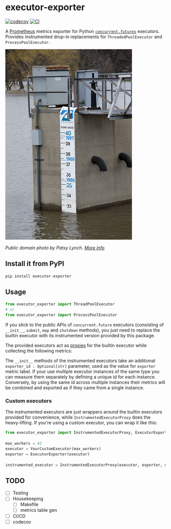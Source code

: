 # executor-exporter
[![codecov](https://codecov.io/gh/ygormutti/executor-exporter/branch/main/graph/badge.svg?token=FIXME)](https://codecov.io/gh/ygormutti/executor-exporter)
[![CI](https://github.com/ygormutti/executor-exporter/actions/workflows/main.yml/badge.svg)](https://github.com/ygormutti/executor-exporter/actions/workflows/main.yml)

A [Prometheus](https://prometheus.io/) metrics exporter for Python [`concurrent.futures`](https://docs.python.org/3/library/concurrent.futures.html) executors. Provides instrumented drop-in replacements for `ThreadedPoolExecutor` and `ProcessPoolExecutor`.

![water level ruler photo](docs/water_level_ruler.jpg)

*Public domain photo by Patsy Lynch. [More info](https://commons.wikimedia.org/wiki/File:FEMA_-_40847_-_A_water_level_ruler_in_North_Dakota.jpg)*

## Install it from PyPI

```bash
pip install executor-exporter
```

## Usage

```py
from executor_exporter import ThreadPoolExecutor
# or
from executor_exporter import ProcessPoolExecutor
```

If you stick to the public APIs of `concurrent.future` executors (consisting of `__init__`, `submit`, `map` and `shutdown` methods), you just need to replace the builtin executor with its instrumented version provided by this package.

The provided executors act as [proxies](https://en.wikipedia.org/wiki/Proxy_pattern) for the builtin executor while collecting the following metrics:

<!-- begin metrics_table -->
<!-- end metrics_table -->

The `__init__` methods of the instrumented executors take an additional `exporter_id : Optional[str]` parameter, used as the value for `exporter` metric label. If your use multiple executor instances of the same type you can measure them separately by defining a unique id for each instance. Conversely, by using the same id across multiple instances their metrics will be combined and exported as if they came from a single instance.

### Custom executors

The instrumented executors are just wrappers around the builtin executors provided for convenience, while `InstrumentedExecutorProxy` does the heavy-lifting. If you're using a custom executor, you can wrap it like this:

```py
from executor_exporter import InstrumentedExecutorProxy, ExecutorExporter

max_workers = 42
executor = YourCustomExecutor(max_workers)
exporter = ExecutorExporter(executor)

instrumented_executor = InstrumentedExecutorProxy(executor, exporter, max_workers)
```

## TODO

- [ ] Testing
- [ ] Housekeeping
  - [ ] Makefile
  - [ ] metrics table gen
- [ ] CI/CD
- [ ] codecov